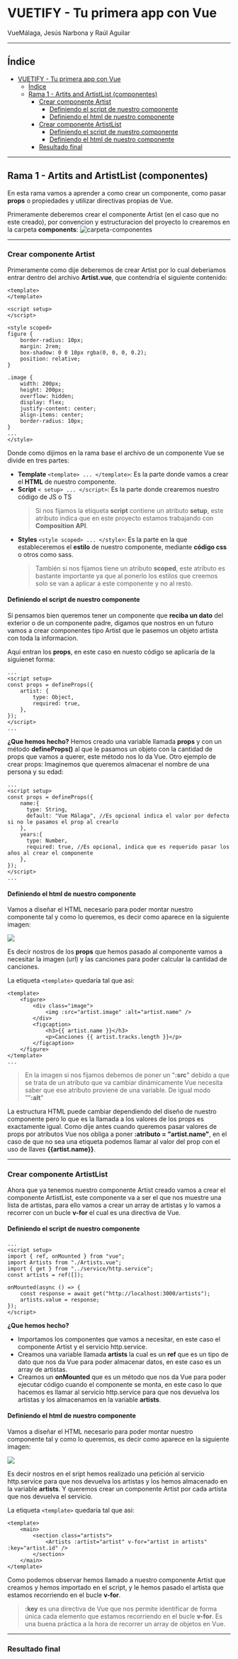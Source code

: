 # VUETIFY - Tu primera app con Vue
VueMálaga, Jesús Narbona y Raúl Aguilar

---
## Índice

- [VUETIFY - Tu primera app con Vue](#vuetify---tu-primera-app-con-vue)
  - [Índice](#índice)
  - [Rama 1 - Artits and ArtistList (componentes)](#rama-1---artits-and-artistlist-componentes)
    - [Crear componente Artist](#crear-componente-artist)
      - [Definiendo el script de nuestro componente](#definiendo-el-script-de-nuestro-componente)
      - [Definiendo el html de nuestro componente](#definiendo-el-html-de-nuestro-componente)
    - [Crear componente ArtistList](#crear-componente-artistlist)
      - [Definiendo el script de nuestro componente](#definiendo-el-script-de-nuestro-componente-1)
      - [Definiendo el html de nuestro componente](#definiendo-el-html-de-nuestro-componente-1)
    - [Resultado final](#resultado-final)

---
## Rama 1 - Artits and ArtistList (componentes)

En esta rama vamos a aprender a como crear un componente, como pasar **props** o propiedades y utilizar directivas propias de Vue.

Primeramente deberemos crear el componente Artist (en el caso que no este creado), por convencion y estructuracion del proyecto lo crearemos en la carpeta **components**:
![carpeta-componentes](public/images/components-folder.png)

---
### Crear componente Artist

Primeramente como dije deberemos de crear Artist por lo cual deberiamos entrar dentro del archivo **Artist.vue**, que contendría el siguiente contenido:
```vue
<template>
</template>

<script setup>
</script>

<style scoped>
figure {
    border-radius: 10px;
    margin: 2rem;
    box-shadow: 0 0 10px rgba(0, 0, 0, 0.2);
    position: relative;
}

.image {
    width: 200px;
    height: 200px;
    overflow: hidden;
    display: flex;
    justify-content: center;
    align-items: center;
    border-radius: 10px;
}
...
</style>
```

Donde como dijimos en la rama base el archivo de un componente Vue se divide en tres partes:

- **Template** ``<template> ... </template>``: Es la parte donde vamos a crear el **HTML** de nuestro componente.
- **Script** ``< setup> ... </script>``: Es la parte donde crearemos nuestro código de JS o TS
  >Si nos fijamos la etiqueta **script** contiene un atributo **setup**, este atributo indica que en este proyecto estamos trabajando con **Composition API**.
- **Styles** ``<style scoped> ... </style>``: Es la parte en la que estableceremos el **estilo** de nuestro componente, mediante **código css** o otros como sass.
  >También si nos fijamos tiene un atributo **scoped**, este atributo es bastante importante ya que al ponerlo los estilos que creemos solo se van a aplicar a este componente y no al resto.

#### Definiendo el script de nuestro componente
Si pensamos bien queremos tener un componente que **reciba un dato** del exterior o de un componente padre, digamos que nostros en un futuro vamos a crear componentes tipo Artist que le pasemos un objeto artista con toda la informacion.

Aqui entran los **props**, en este caso en nuesto código se aplicaría de la siguienet forma:
```vue
...
<script setup>
const props = defineProps({
    artist: {
        type: Object,
        required: true,
    },
});
</script>
...
```
**¿Que hemos hecho?**
Hemos creado una variable llamada **props** y con un método **defineProps()** al que le pasamos un objeto con la cantidad de props que vamos a querer, este método nos lo da Vue.
Otro ejemplo de crear props:
Imaginemos que queremos almacenar el nombre de una persona y su edad:
```vue
...
<script setup>
const props = defineProps({
    name:{
      type: String,
      default: "Vue Málaga", //Es opcional indica el valor por defecto si no le pasamos el prop al crearlo
    },
    years:{
      type: Number,
      required: true, //Es opcional, indica que es requerido pasar los años al crear el componente
    },
});
</script>
...
```

#### Definiendo el html de nuestro componente
Vamos a diseñar el HTML necesario para poder montar nuestro componente tal y como lo queremos, es decir como aparece en la siguiente imagen:

![](public/images/component-artist.png)

Es decir nostros de los **props** que hemos pasado al componente vamos a necesitar la imagen (url) y las canciones para poder calcular la cantidad de canciones.

La etiqueta ``<template>`` quedaría tal que asi:

```vue
<template>
    <figure>
        <div class="image">
            <img :src="artist.image" :alt="artist.name" />
        </div>
        <figcaption>
            <h3>{{ artist.name }}</h3>
            <p>Canciones {{ artist.tracks.length }}</p>
        </figcaption>
    </figure>
</template>
...
```
>En la imagen si nos fijamos debemos de poner un "**:src**" debido a que se trata de un atributo que va cambiar dinámicamente Vue necesita saber que ese atributo proviene de una variable. De igual modo ""**:alt**"

La estructura HTML puede cambiar dependiendo del diseño de nuestro componente pero lo que es la llamada a los valores de los props es exactamente igual.
Como dije antes cuando queremos pasar valores de props por atributos Vue nos obliga a poner **:atributo = "artist.name"**, en el caso de que no sea una etiqueta podemos llamar al valor del prop con el uso de llaves **{{artist.name}}**.

---

### Crear componente ArtistList

Ahora que ya tenemos nuestro componente Artist creado vamos a crear el componente ArtistList, este componente va a ser el que nos muestre una lista de artistas, para ello vamos a crear un array de artistas y lo vamos a recorrer con un bucle **v-for** el cual es una directiva de Vue.

#### Definiendo el script de nuestro componente
```vue	
...
<script setup>
import { ref, onMounted } from "vue";
import Artists from "./Artists.vue";
import { get } from "../service/http.service";
const artists = ref([]);

onMounted(async () => {
    const response = await get("http://localhost:3000/artists");
    artists.value = response;
});
</script>
```
**¿Que hemos hecho?**
- Importamos los componentes que vamos a necesitar, en este caso el componente Artist y el servicio http.service.
- Creamos una variable llamada **artists** la cual es un **ref** que es un tipo de dato que nos da Vue para poder almacenar datos, en este caso es un array de artistas.
- Creamos un **onMounted** que es un método que nos da Vue para poder ejecutar código cuando el componente se monta, en este caso lo que hacemos es llamar al servicio http.service para que nos devuelva los artistas y los almacenamos en la variable **artists**.

#### Definiendo el html de nuestro componente
Vamos a diseñar el HTML necesario para poder montar nuestro componente tal y como lo queremos, es decir como aparece en la siguiente imagen:

![](public/images/component-artist-list.png)

Es decir nostros en el sript hemos realizado una petición al servicio http.service para que nos devuelva los artistas y los hemos almacenado en la variable **artists**.
Y queremos crear un componente Artist por cada artista que nos devuelva el servicio.

La etiqueta ``<template>`` quedaría tal que asi:
```vue
<template>
    <main>
        <section class="artists">
            <Artists :artist="artist" v-for="artist in artists" :key="artist.id" />
        </section>
    </main>
</template>
```
Como podemos observar hemos llamado a nuestro componente Artist que creamos y hemos importado en el script, y le hemos pasado el artista que estamos recorriendo en el bucle **v-for**.
> **:key** es una directiva de Vue que nos permite identificar de forma única cada elemento que estamos recorriendo en el bucle **v-for**. 
  Es una buena práctica a la hora de recorrer un array de objetos en Vue.

---

### Resultado final



